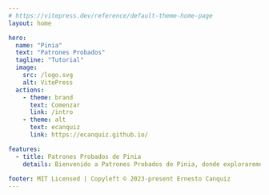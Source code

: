 ```yaml
---
# https://vitepress.dev/reference/default-theme-home-page
layout: home

hero:
  name: "Pinia"
  text: "Patrones Probados"
  tagline: "Tutorial"
  image:
    src: /logo.svg
    alt: VitePress
  actions:
    - theme: brand
      text: Comenzar
      link: /intro
    - theme: alt
      text: ecanquiz
      link: https://ecanquiz.github.io/

features:
  - title: Patrones Probados de Pinia
    details: Bienvenido a Patrones Probados de Pinia, donde exploraremos los patrones de nivel profesional que querrá saber cuando utilice la biblioteca de administración de estado de Vue en producción. Veremos las mejores prácticas para usar Pinia en sus aplicaciones y las aplicaremos a escenarios comunes.
    
footer: MIT Licensed | Copyleft © 2023-present Ernesto Canquiz
---
```



